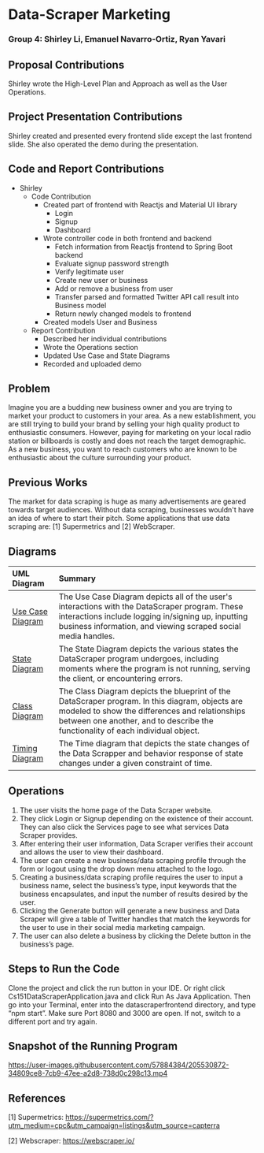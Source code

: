 # Data-Scraper Marketing
### Group 4: Shirley Li, Emanuel Navarro-Ortiz, Ryan Yavari ###

## Proposal Contributions ##
Shirley wrote the High-Level Plan and Approach as well as the User Operations.

## Project Presentation Contributions ##
Shirley created and presented every frontend slide except the last frontend slide. She also operated the demo during the presentation.

## Code and Report Contributions ##
* Shirley
  * Code Contribution
    * Created part of frontend with Reactjs and Material UI library
      * Login
      * Signup
      * Dashboard
    * Wrote controller code in both frontend and backend
      * Fetch information from Reactjs frontend to Spring Boot backend
      * Evaluate signup password strength
      * Verify legitimate user
      * Create new user or business
      * Add or remove a business from user
      * Transfer parsed and formatted Twitter API call result into Business model
      * Return newly changed models to frontend
    * Created models User and Business
  * Report Contribution
    * Described her individual contributions
    * Wrote the Operations section
    * Updated Use Case and State Diagrams
    * Recorded and uploaded demo
    
## Problem ##
Imagine you are a budding new business owner and you are trying to market your product to customers in your area. As a new establishment, you are still trying to build your brand by selling your high quality product to enthusiastic consumers. However, paying for marketing on your local radio station or billboards is costly and does not reach the target demographic. As a new business, you want to reach customers who are known to be enthusiastic about the culture surrounding your product. 

## Previous Works ##
The market for data scraping is huge as many advertisements are geared towards target audiences. Without data scraping, businesses wouldn't have an idea of where to start their pitch. Some applications that use data scraping are:
[1] Supermetrics and
[2] WebScraper.

## Diagrams ##
| UML Diagram       | Summary       | 
| :------------- |:-------------| 
| [Use Case Diagram](https://github.com/RyanYavari/CS151-DataScraper/blob/main/diagrams/Use%20Case%20Diagram.png)   | The Use Case Diagram depicts all of the user's interactions with the DataScraper program. These interactions include logging in/signing up, inputting business information, and viewing scraped social media handles. | 
| [State Diagram](https://github.com/RyanYavari/CS151-DataScraper/blob/main/diagrams/Updated%20State%20Diagram.png)      | The State Diagram depicts the various states the DataScraper program undergoes, including moments where the program is not running, serving the client, or encountering errors.   |  
| [Class Diagram](https://github.com/RyanYavari/CS151-DataScraper/blob/main/diagrams/Class%20Diagram.png)    | The Class Diagram depicts the blueprint of the DataScraper program. In this diagram, objects are modeled to show the differences and relationships between one another, and to describe the functionality of each individual object.       | 
| [Timing Diagram](https://github.com/RyanYavari/CS151-DataScraper/blob/main/diagrams/Timing%20Diagram.png)    | The Time diagram that depicts the state changes of the Data Scrapper and behavior response of state changes under a given constraint of time.     |  

## Operations ##
1. The user visits the home page of the Data Scraper website.
2. They click Login or Signup depending on the existence of their account. They can also click the Services page to see what services Data Scraper provides.
3. After entering their user information, Data Scraper verifies their account and allows the user to view their dashboard.
4. The user can create a new business/data scraping profile through the form or logout using the drop down menu attached to the logo.
5. Creating a business/data scraping profile requires the user to input a business name, select the business’s type, input keywords that the business encapsulates, and input the number of results desired by the user.
6. Clicking the Generate button will generate a new business and Data Scraper will give a table of Twitter handles that match the keywords for the user to use in their social media marketing campaign. 
7. The user can also delete a business by clicking the Delete button in the business’s page.

## Steps to Run the Code ##
Clone the project and click the run button in your IDE. Or right click Cs151DataScraperApplication.java and click Run As Java Application. Then go into your Terminal, enter into the datascraperfrontend directory, and type “npm start”. Make sure Port 8080 and 3000 are open. If not, switch to a different port and try again. 

## Snapshot of the Running Program ##
https://user-images.githubusercontent.com/57884384/205530872-34809ce8-7cb9-47ee-a2d8-738d0c298c13.mp4

## References ##
[1] Supermetrics: https://supermetrics.com/?utm_medium=cpc&utm_campaign=listings&utm_source=capterra

[2] Webscraper: https://webscraper.io/

